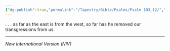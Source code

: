 ```yaml
---
{"dg-publish":true,"permalink":"/Tapestry/Bible/Psalms/Psalm 103_12/","title":"Psalm 103:12","hide":true,"tags":["bible-verse","bible-verse"],"dgHomeLink":true,"dgShowLocalGraph":true,"dgEnableSearch":true}
---
```


. . . as far as the east is from the west, so far has he removed our transgressions from us.
    
---
*New International Version (NIV)*